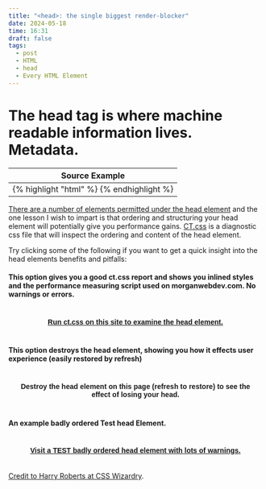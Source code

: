 ```yaml
---
title: "<head>: the single biggest render-blocker"
date: 2024-05-18
time: 16:31
draft: false
tags:
  - post
  - HTML
  - head
  - Every HTML Element
---
```


# The head tag is where machine readable information lives. Metadata.
<div class="flex-center">
<table>
  <thead>
    <tr>
      <th>Source Example</th>
    </tr>
  </thead>
  <tbody>
<tr>
<td>
{% highlight "html" %}
<head>
  <meta charset="utf-8" />
  <title>Webpage Title</title>
</head>
{% endhighlight %}
</td>
</tr>
</tbody>
</table>
</div>

[There are a number of elements permitted under the head element](/blog/every-html-element/#document_metadata) and the one lesson I wish to impart is that ordering and structuring your head element will potentially give you performance gains. [CT.css](https://csswizardry.com/ct/) is a diagnostic css file that will inspect the ordering and content of the head element. 

Try clicking some of the following if you want to get a quick insight into the head elements benefits and pitfalls:

####  This option gives you a good ct.css report and shows you inlined styles and the performance measuring script used on morganwebdev.com. No warnings or errors.

<div style="text-align: center; padding: 20px;">
<a class="button green" style="font-weight: 700; max-width: 420px;
  font-family: 'Josefin Sans', sans-serif;" href="javascript:(function()%7B%20var%20ct%20=%20document.createElement('link');%20ct.rel%20=%20'stylesheet';%20ct.href%20=%20'https://csswizardry.com/ct/ct.css';%20ct.classList.add('ct');%20document.head.appendChild(ct);%20%7D());;">Run ct.css on this site to examine the head element.</a>
</div>

####  This option destroys the head element, showing you how it effects user experience (easily restored by refresh)


<div style="text-align: center; padding: 20px;">
<a class="button red" style="font-weight: 700; max-width: 420px;
  font-family: 'Josefin Sans', sans-serif;" onclick="const element = document.querySelector('head'); element.remove();"> 
Destroy the head element on this page (refresh to restore) to see the effect of losing your head.
</a>
</div>

####  An example badly ordered Test head Element.

<div style="text-align: center; padding: 20px;">
<a class="button blue" style="font-weight: 700; max-width: 420px;
  font-family: 'Josefin Sans', sans-serif;" href="https://csswizardry.com/ct/test/"> 
Visit a TEST badly ordered head element with lots of warnings.
</a>
</div>


[Credit to Harry Roberts at CSS Wizardry](https://csswizardry.com/ct/).





